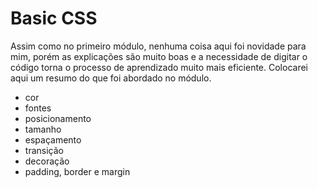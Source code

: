 # Basic CSS

Assim como no primeiro módulo, nenhuma coisa aqui foi novidade para mim, porém as explicações são muito boas e a necessidade de digitar o código torna o processo de aprendizado muito mais eficiente.
Colocarei aqui um resumo do que foi abordado no módulo.

- cor
- fontes
- posicionamento 
- tamanho
- espaçamento
- transição 
- decoração
- padding, border e margin
